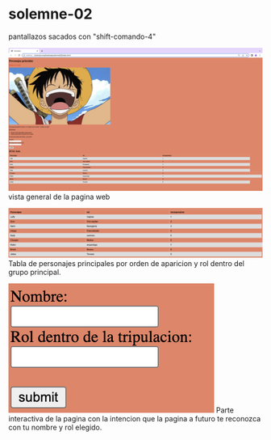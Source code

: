 # solemne-02

pantallazos sacados con "shift-comando-4"

![captura 1](./captura1.png)
vista general de la pagina web

![Captura 2](./captura2.png)
Tabla de personajes principales por orden de aparicion y rol dentro del grupo principal.

![Captura 3](./captura3.png)
Parte interactiva de la pagina con la intencion que la pagina a futuro te reconozca con tu nombre y rol elegido.
